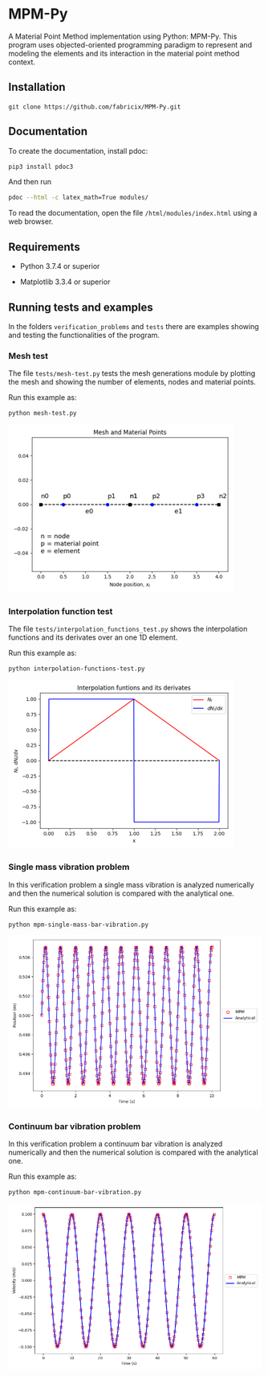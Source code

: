 # MPM-Py

A Material Point Method implementation using Python: MPM-Py. This program uses objected-oriented programming paradigm to represent and modeling the elements and its interaction in the material point method context.

## Installation

```git
git clone https://github.com/fabricix/MPM-Py.git
```

## Documentation

To create the documentation, install pdoc:

```bash
pip3 install pdoc3
```

And then run

```bash
pdoc --html -c latex_math=True modules/
```

To read the documentation, open the file `/html/modules/index.html` using a web browser.

## Requirements

* Python 3.7.4 or superior

* Matplotlib 3.3.4 or superior

## Running tests and examples

In the folders `verification_problems` and `tests` there are examples showing and testing the functionalities of the program.

### Mesh test

The file `tests/mesh-test.py` tests the mesh generations module by plotting the mesh and showing the number of elements, nodes and material points. 

Run this example as:

```bash
python mesh-test.py
```
![Alt text](tests/mesh_test.png?raw=true "Continuum bar vibration problem")

### Interpolation function test

The file `tests/interpolation_functions_test.py` shows the interpolation functions and its derivates over an one 1D element.

Run this example as:

```bash
python interpolation-functions-test.py
```
![Alt text](tests/interpolation_functions_test.png?raw=true "Continuum bar vibration problem")


### Single mass vibration problem

In this verification problem a single mass vibration is analyzed numerically and then the numerical solution is compared with the analytical one.

Run this example as:

```bash
python mpm-single-mass-bar-vibration.py
```
![Alt text](verification_problems/mpm_single_mass_vibration.png?raw=true "Single mass vibration problem")

### Continuum bar vibration problem

In this verification problem a continuum bar vibration is analyzed numerically and then the numerical solution is compared with the analytical one.

Run this example as:

```bash
python mpm-continuum-bar-vibration.py
```

![Alt text](verification_problems/mpm_continuum_bar_vibration.png?raw=true "Continuum bar vibration problem")